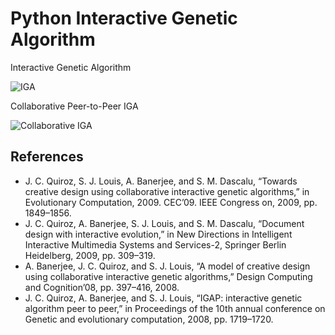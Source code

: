 # Python Interactive Genetic Algorithm

Interactive Genetic Algorithm

![IGA](https://raw.githubusercontent.com/wiki/juancq/py-interactive-genetic-algorithm/images/individual_iga.gif)

Collaborative Peer-to-Peer IGA

![Collaborative IGA](https://raw.githubusercontent.com/wiki/juancq/py-interactive-genetic-algorithm/images/collaborative_iga.gif)


## References

* J. C. Quiroz, S. J. Louis, A. Banerjee, and S. M. Dascalu, 
“Towards creative design using collaborative interactive genetic algorithms,” 
in Evolutionary Computation, 2009. CEC’09. IEEE Congress on, 2009, pp. 1849–1856.
* J. C. Quiroz, A. Banerjee, S. J. Louis, and S. M. Dascalu, 
“Document design with interactive evolution,” 
in New Directions in Intelligent Interactive Multimedia Systems and Services-2, Springer Berlin Heidelberg, 2009, pp. 309–319.
* A. Banerjee, J. C. Quiroz, and S. J. Louis, 
“A model of creative design using collaborative interactive genetic algorithms,” 
Design Computing and Cognition’08, pp. 397–416, 2008.
* J. C. Quiroz, A. Banerjee, and S. J. Louis, 
“IGAP: interactive genetic algorithm peer to peer,” 
in Proceedings of the 10th annual conference on Genetic and evolutionary computation, 2008, pp. 1719–1720.

